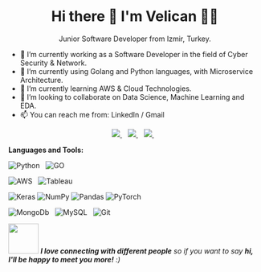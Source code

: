 <h1 align='center'>
  Hi there 👋 I'm Velican 👨‍💻
</h1>

<p align='center'>
  Junior Software Developer from Izmir, Turkey.
</p>

- 🔭 I’m currently working as a Software Developer in the field of Cyber Security & Network.
- 👨‍ I’m currently using Golang and Python languages, with Microservice Architecture.
- 🌱 I’m currently learning AWS & Cloud Technologies.
- 👯 I’m looking to collaborate on Data Science, Machine Learning and EDA.
- 📫 You can reach me from: LinkedIn / Gmail


<p align='center'>
  
  <a href="https://www.linkedin.com/in/velican-ercan/">
    <img src="https://img.shields.io/badge/linkedin-%230077B5.svg?&style=for-the-badge&logo=linkedin&logoColor=white" />
  </a>&nbsp;&nbsp;
  <a href="https://instagram.com/velicanercann">
    <img src="https://img.shields.io/badge/instagram-%23E4405F.svg?&style=for-the-badge&logo=instagram&logoColor=white" />        
  </a>&nbsp;&nbsp;
  <a href="velicanercan1@gmail.com">
    <img src="https://img.shields.io/badge/Gmail-D14836?style=for-the-badge&logo=gmail&logoColor=white" />        
  </a>&nbsp;&nbsp;
  
</p>

**Languages and Tools:** 

![Python](https://img.shields.io/badge/Python-3776AB?style=for-the-badge&logo=python&logoColor=white)&nbsp;&nbsp;
![GO](https://img.shields.io/badge/Go-00ADD8?style=for-the-badge&logo=go&logoColor=white)&nbsp;&nbsp;

![AWS](https://img.shields.io/badge/Amazon_AWS-232F3E?style=for-the-badge&logo=amazon-aws&logoColor=white)&nbsp;&nbsp;
![Tableau](https://img.shields.io/badge/Tableau-E97627?style=for-the-badge&logo=Tableau&logoColor=white)&nbsp;&nbsp;

![Keras](https://img.shields.io/badge/Keras-%23D00000.svg?style=for-the-badge&logo=Keras&logoColor=white)
![NumPy](https://img.shields.io/badge/numpy-%23013243.svg?style=for-the-badge&logo=numpy&logoColor=white)
![Pandas](https://img.shields.io/badge/pandas-%23150458.svg?style=for-the-badge&logo=pandas&logoColor=white)
![PyTorch](https://img.shields.io/badge/PyTorch-%23EE4C2C.svg?style=for-the-badge&logo=PyTorch&logoColor=white)


![MongoDb](https://img.shields.io/badge/MongoDB-4EA94B?style=for-the-badge&logo=mongodb&logoColor=white)&nbsp;&nbsp;
![MySQL](https://img.shields.io/badge/MySQL-005C84?style=for-the-badge&logo=mysql&logoColor=white)&nbsp;&nbsp;
![Git](https://img.shields.io/badge/GIT-E44C30?style=for-the-badge&logo=git&logoColor=white)&nbsp;&nbsp;


<img src="https://media.giphy.com/media/LnQjpWaON8nhr21vNW/giphy.gif" width="60"> <em><b>I love connecting with different people</b> so if you want to say <b>hi, I'll be happy to meet you more!</b> :)</em>

